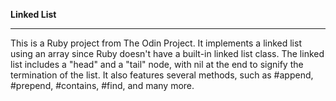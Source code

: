 **Linked List**

---

This is a Ruby project from The Odin Project. It implements a linked list using an array since Ruby doesn't have a built-in linked list class.
The linked list includes a "head" and a "tail" node, with nil at the end to signify the termination of the list. It also features several methods, such as #append, #prepend, #contains, #find, and many more.




